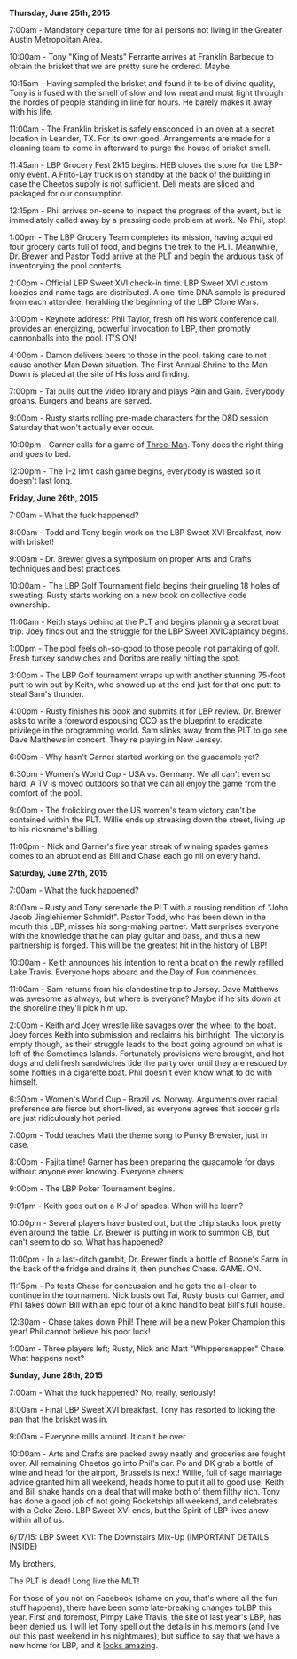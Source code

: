**Thursday, June 25th, 2015**  
  
7:00am - Mandatory departure time for all persons not living in the Greater Austin Metropolitan Area.  
  
10:00am - Tony "King of Meats" Ferrante arrives at Franklin Barbecue to obtain the brisket that we are pretty sure he ordered. Maybe.  
  
10:15am - Having sampled the brisket and found it to be of divine quality, Tony is infused with the smell of slow and low meat and must fight through the hordes of people standing in line for hours. He barely makes it away with his life.  
  
11:00am - The Franklin brisket is safely ensconced in an oven at a secret location in Leander, TX. For its own good. Arrangements are made for a cleaning team to come in afterward to purge the house of brisket smell.  
  
11:45am - LBP Grocery Fest 2k15 begins. HEB closes the store for the LBP-only event. A Frito-Lay truck is on standby at the back of the building in case the Cheetos supply is not sufficient. Deli meats are sliced and packaged for our consumption.  
  
12:15pm - Phil arrives on-scene to inspect the progress of the event, but is immediately called away by a pressing code problem at work. No Phil, stop!  
  
1:00pm - The LBP Grocery Team completes its mission, having acquired four grocery carts full of food, and begins the trek to the PLT. Meanwhile, Dr. Brewer and Pastor Todd arrive at the PLT and begin the arduous task of inventorying the pool contents.  
  
2:00pm - Official LBP Sweet XVI check-in time. LBP Sweet XVI custom koozies and name tags are distributed. A one-time DNA sample is procured from each attendee, heralding the beginning of the LBP Clone Wars.  
  
3:00pm - Keynote address: Phil Taylor, fresh off his work conference call, provides an energizing, powerful invocation to LBP, then promptly cannonballs into the pool. IT'S ON!  
  
4:00pm - Damon delivers beers to those in the pool, taking care to not cause another Man Down situation. The First Annual Shrine to the Man Down is placed at the site of His loss and finding.  
  
7:00pm - Tai pulls out the video library and plays Pain and Gain. Everybody groans. Burgers and beans are served.  
  
9:00pm - Rusty starts rolling pre-made characters for the D&D session Saturday that won't actually ever occur.  
  
10:00pm - Garner calls for a game of [Three-Man](http://www.webtender.com/handbook/games/threeman.game). Tony does the right thing and goes to bed.  
  
12:00pm - The 1-2 limit cash game begins, everybody is wasted so it doesn't last long.  
  
**Friday, June 26th, 2015**  
  
7:00am - What the fuck happened?  
  
8:00am - Todd and Tony begin work on the LBP Sweet XVI Breakfast, now with brisket!  
  
9:00am - Dr. Brewer gives a symposium on proper Arts and Crafts techniques and best practices.  
  
10:00am - The LBP Golf Tournament field begins their grueling 18 holes of sweating. Rusty starts working on a new book on collective code ownership.  
  
11:00am - Keith stays behind at the PLT and begins planning a secret boat trip. Joey finds out and the struggle for the LBP Sweet XVICaptaincy begins.  
  
1:00pm - The pool feels oh-so-good to those people not partaking of golf. Fresh turkey sandwiches and Doritos are really hitting the spot.  
  
3:00pm - The LBP Golf tournament wraps up with another stunning 75-foot putt to win out by Keith, who showed up at the end just for that one putt to steal Sam's thunder.  
  
4:00pm - Rusty finishes his book and submits it for LBP review. Dr. Brewer asks to write a foreword espousing CCO as the blueprint to eradicate privilege in the programming world. Sam slinks away from the PLT to go see Dave Matthews in concert. They're playing in New Jersey.  
  
6:00pm - Why hasn't Garner started working on the guacamole yet?  
  
6:30pm - Women's World Cup - USA vs. Germany. We all can't even so hard. A TV is moved outdoors so that we can all enjoy the game from the comfort of the pool.  
  
9:00pm - The frolicking over the US women's team victory can't be contained within the PLT. Willie ends up streaking down the street, living up to his nickname's billing.  
  
11:00pm - Nick and Garner's five year streak of winning spades games comes to an abrupt end as Bill and Chase each go nil on every hand.  
  
**Saturday, June 27th, 2015**  
  
7:00am - What the fuck happened?  
  
8:00am - Rusty and Tony serenade the PLT with a rousing rendition of "John Jacob Jinglehiemer Schmidt". Pastor Todd, who has been down in the mouth this LBP, misses his song-making partner. Matt surprises everyone with the knowledge that he can play guitar and bass, and thus a new partnership is forged. This will be the greatest hit in the history of LBP!  
  
10:00am - Keith announces his intention to rent a boat on the newly refilled Lake Travis. Everyone hops aboard and the Day of Fun commences.  
  
11:00am - Sam returns from his clandestine trip to Jersey. Dave Matthews was awesome as always, but where is everyone? Maybe if he sits down at the shoreline they'll pick him up.  
  
2:00pm - Keith and Joey wrestle like savages over the wheel to the boat. Joey forces Keith into submission and reclaims his birthright. The victory is empty though, as their struggle leads to the boat going aground on what is left of the Sometimes Islands. Fortunately provisions were brought, and hot dogs and deli fresh sandwiches tide the party over until they are rescued by some hotties in a cigarette boat. Phil doesn't even know what to do with himself.  
  
6:30pm - Women's World Cup - Brazil vs. Norway. Arguments over racial preference are fierce but short-lived, as everyone agrees that soccer girls are just ridiculously hot period.  
  
7:00pm - Todd teaches Matt the theme song to Punky Brewster, just in case.  
  
8:00pm - Fajita time! Garner has been preparing the guacamole for days without anyone ever knowing. Everyone cheers!  
  
9:00pm - The LBP Poker Tournament begins.  
  
9:01pm - Keith goes out on a K-J of spades. When will he learn?  
  
10:00pm - Several players have busted out, but the chip stacks look pretty even around the table. Dr. Brewer is putting in work to summon CB, but can't seem to do so. What has happened?  
  
11:00pm - In a last-ditch gambit, Dr. Brewer finds a bottle of Boone's Farm in the back of the fridge and drains it, then punches Chase. GAME. ON.  
  
11:15pm - Po tests Chase for concussion and he gets the all-clear to continue in the tournament. Nick busts out Tai, Rusty busts out Garner, and Phil takes down Bill with an epic four of a kind hand to beat Bill's full house.  
  
12:30am - Chase takes down Phil! There will be a new Poker Champion this year! Phil cannot believe his poor luck!  
  
1:00am - Three players left; Rusty, Nick and Matt "Whippersnapper" Chase. What happens next?  
  
**Sunday, June 28th, 2015**  
  
7:00am - What the fuck happened? No, really, seriously!  
  
8:00am - Final LBP Sweet XVI breakfast. Tony has resorted to licking the pan that the brisket was in.  
  
9:00am - Everyone mills around. It can't be over.  
  
10:00am - Arts and Crafts are packed away neatly and groceries are fought over. All remaining Cheetos go into Phil's car. Po and DK grab a bottle of wine and head for the airport, Brussels is next! Willie, full of sage marriage advice granted him all weekend, heads home to put it all to good use. Keith and Bill shake hands on a deal that will make both of them filthy rich. Tony has done a good job of not going Rocketship all weekend, and celebrates with a Coke Zero. LBP Sweet XVI ends, but the Spirit of LBP lives anew within all of us.  
  
6/17/15: LBP Sweet XVI: The Downstairs Mix-Up (IMPORTANT DETAILS INSIDE)  
  
My brothers,  
  
The PLT is dead! Long live the MLT!  
  
For those of you not on Facebook (shame on you, that's where all the fun stuff happens), there have been some late-breaking changes toLBP this year. First and foremost, Pimpy Lake Travis, the site of last year's LBP, has been denied us. I will let Tony spell out the details in his memoirs (and live out this past weekend in his nightmares), but suffice to say that we have a new home for LBP, and it [looks amazing](http://www.homeaway.com/vacation-rental/p3952123).